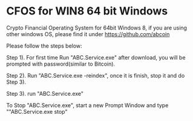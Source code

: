 CFOS for WIN8 64 bit Windows
=========

Crypto Financial Operating System for 64bit Windows 8, if you are using other windows OS, please find it under https://github.com/abcoin

Please follow the steps below:

Step 1). For first time Run "ABC.Service.exe" after download, you will be prompted with password(similar to Bitcoin).

Step 2). Run "ABC.Service.exe -reindex", once it is finish, stop it and do Step 3).

Step 3). run  "ABC.Service.exe"

To Stop "ABC.Service.exe", start a new Prompt Window and type ""ABC.Service.exe stop"
